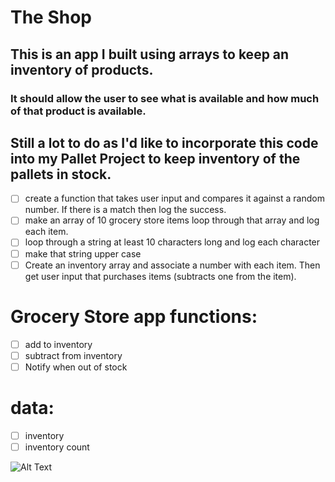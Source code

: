 # The Shop
## This is an app I built using arrays to keep an inventory of products.
### It should allow the user to see what is available and how much of that product is available.

## Still a lot to do as I'd like to incorporate this code into my Pallet Project to keep inventory of the pallets in stock.

- [ ] create a function that takes user input and compares it against a random number. If there is a match then log the success.
- [ ] make an array of 10 grocery store items loop through that array and log each item.
- [ ] loop through a string at least 10 characters long and log each character
- [ ] make that string upper case
- [ ] Create an inventory array and associate a number with each item. Then get user input that purchases items (subtracts one from the item).

# Grocery Store app functions:

- [ ] add to inventory
- [ ] subtract from inventory
- [ ] Notify when out of stock
 
# data:
- [ ] inventory
- [ ] inventory count

![Alt Text](https://images.pexels.com/photos/264636/pexels-photo-264636.jpeg?auto=compress&cs=tinysrgb&h=750&w=1260)

